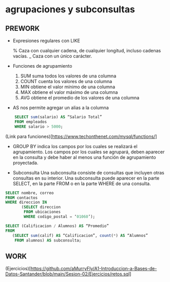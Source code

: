 # agrupaciones y subconsultas

## PREWORK

- Expresiones regulares con LIKE

    % Caza con cualquier cadena, de cualquier longitud, incluso cadenas vacías.
    _ Caza con un único carácter.


- Funciones de agrupamiento 
    1. SUM suma todos los valores de una columna
    2. COUNT cuenta los valores de una columna
    3. MIN obtiene el valor mínimo de una columna
    4. MAX obtiene el valor máximo de una columna
    5. AVG obtiene el promedio de los valores de una columna

-  AS nos permite agregar un alias a la columna 
```sql 
    SELECT sum(salario) AS “Salario Total”
    FROM empleados
    WHERE salario > 5000;
```

(Link para funciones)[https://www.techonthenet.com/mysql/functions/] 


- GROUP BY 
indica los campos por los cuales se realizará el agrupamiento. Los campos por los cuales se agrupará, deben aparecer en la consulta y debe haber al menos una función de agrupamiento proyectada.

- Subconsulta
Una subconsulta consiste de consultas que incluyen otras consultas en su interior. Una subconsulta puede aparecer en la parte SELECT, en la parte FROM o en la parte WHERE de una consulta. 

```sql 
SELECT nombre, correo
FROM contactos
WHERE direccion IN 
       (SELECT direccion
        FROM ubicaciones
        WHERE codigo_postal = ‘01060’);
```

```sql 
SELECT (Calificacion / Alumnos) AS “Promedio”
FROM 
   (SELECT sum(calif) AS “Calificacion”, count(*) AS “Alumnos”
    FROM alumnos) AS subconsulta;
```

## WORK

(Ejercicios)[https://github.com/aMurryFly/A1-Introduccion-a-Bases-de-Datos-Santander/blob/main/Sesion-02/Ejercicios/retos.sql]

